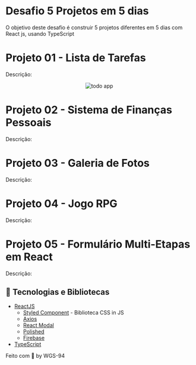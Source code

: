 # Desafio 5 Projetos em 5 dias

O objetivo deste desafio é construir 5 projetos diferentes em 5 dias com React js, usando TypeScript

# Projeto 01 - Lista de Tarefas

Descrição:

<div align="center">
  <img src="https://user-images.githubusercontent.com/87288949/136671831-c72a2e60-a9d1-42e0-99a9-134773057490.PNG" alt="todo app" />
</div>

# Projeto 02 - Sistema de Finanças Pessoais

Descrição:

# Projeto 03 - Galeria de Fotos

Descrição:

# Projeto 04 - Jogo RPG

Descrição:

# Projeto 05 - Formulário Multi-Etapas em React

Descrição:

## 🧰 Tecnologias e Bibliotecas

* [ReactJS](https://pt-br.reactjs.org/tutorial/tutorial.html)
  * [Styled Component](https://www.npmjs.com/package/styled-components) - Biblioteca CSS in JS
  * [Axios](https://www.npmjs.com/package/axios)
  * [React Modal](https://www.npmjs.com/package/react-modal)
  * [Polished](https://www.npmjs.com/package/polished)
  * [Firebase]()
* [TypeScript](https://www.typescriptlang.org/)

<!--
### Tools para criar API Fake
 * [MirageJS]()

## ⚙️ Rodando o Projeto
```bash
# Clone este repositório para a pasta anterior
$ git clone https://github.com/WGS-94/Dt-Money-Transation.git
# ou use a opção de download.
# Acesse a pasta Dt-Money-Transation
$ cd Dt-Money-Transation
# Instale as dependências
$ yarn install
ou
$ npm install
# Executando o Projeto
$ yarn start 
ou
$ npm start
# Acesse http://localhost:3000 no seu navagador
```
-->
Feito com 💖 by WGS-94
